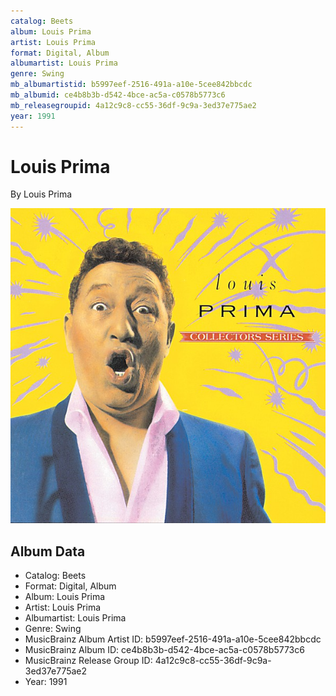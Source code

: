 ```yaml
---
catalog: Beets
album: Louis Prima
artist: Louis Prima
format: Digital, Album
albumartist: Louis Prima
genre: Swing
mb_albumartistid: b5997eef-2516-491a-a10e-5cee842bbcdc
mb_albumid: ce4b8b3b-d542-4bce-ac5a-c0578b5773c6
mb_releasegroupid: 4a12c9c8-cc55-36df-9c9a-3ed37e775ae2
year: 1991
---
```


# Louis Prima

By Louis Prima

![](../../assets/beetscovers/Louis_Prima-Louis_Prima.jpg)

## Album Data

- Catalog: Beets
- Format: Digital, Album
- Album: Louis Prima
- Artist: Louis Prima
- Albumartist: Louis Prima
- Genre: Swing
- MusicBrainz Album Artist ID: b5997eef-2516-491a-a10e-5cee842bbcdc
- MusicBrainz Album ID: ce4b8b3b-d542-4bce-ac5a-c0578b5773c6
- MusicBrainz Release Group ID: 4a12c9c8-cc55-36df-9c9a-3ed37e775ae2
- Year: 1991

